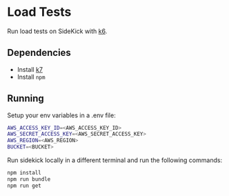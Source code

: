 # Load Tests

Run load tests on SideKick with [k6](https://k6.io/docs/).

## Dependencies

- Install [k7](https://k6.io/docs/get-started/installation/)
- Install `npm`

## Running

Setup your env variables in a .env file:

```bash
AWS_ACCESS_KEY_ID=<AWS_ACCESS_KEY_ID>
AWS_SECRET_ACCESS_KEY=<AWS_SECRET_ACCESS_KEY>
AWS_REGION=<AWS_REGION>
BUCKET=<BUCKET>
```

Run sidekick locally in a different terminal and run the following commands:

```bash
npm install
npm run bundle
npm run get
```
